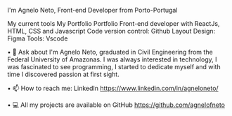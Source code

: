 I'm Agnelo Neto, Front-end Developer from Porto-Portugal


 My current tools
 My Portfolio Portfolio
 Front-end developer with ReactJs, HTML, CSS and Javascript
 Code version control: Github
 Layout Design: Figma
 Tools: Vscode


• 💬 Ask about I'm Agnelo Neto, graduated in Civil Engineering from the Federal University of Amazonas. I was always interested in technology, I was fascinated to see programming, I started to dedicate myself and with time I discovered passion at first sight.

• 📫 How to reach me: LinkedIn https://www.linkedin.com/in/agneloneto/

• 💻 All my projects are available on GitHub https://github.com/agnelofneto
